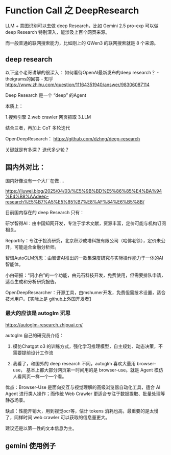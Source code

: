 # Function Call 之 DeepResearch

LLM + 意图识别可以去做 deep Research，比如 Gemini 2.5 pro-exp 可以做 deep Research 特别深入，能涉及上百个网页来源。

而一般普通的联网搜索能力，比如刚上的 QWen3 的联网搜索就是 8 个来源。

## deep research

以下这个老哥讲解的很深入：
如何看待OpenAI最新发布的deep research？ - theigrams的回答 - 知乎
https://www.zhihu.com/question/11164351940/answer/98306087114

Deep Research 是一个 “deep” 的Agent

本质上：

1.搜索引擎 2.web crawler 网页抓取 3.LLM

结合三者，再加上 CoT 多轮迭代


OpenDeepResearch：
https://github.com/dzhng/deep-research


关键就是有多深？
迭代多少轮？

## 国内外对比：

国内好像没有一个大厂在做 ...

https://liuwei.blog/2025/04/03/%E5%9B%BD%E5%86%85%E4%BA%94%E4%B8%AAdeep-research%E5%B7%A5%E5%85%B7%E8%AF%84%E6%B5%8B/

目前国内存在的 deep Research 只有：

研学智得AI：由中国知网开发，专注于学术文献，资源丰富，定价可能与机构订阅相关。

Reportify：专注于投资研究，北京积沙成塔科技有限公司（哈佛老徐），定价未公开，可能适合金融分析师。

智谱AutoGLM沉思：由智谱AI推出的一款集深度研究与实际操作能力于一体的AI智能体。

小白研报：“问小白”的一个功能，由元石科技开发，免费使用，但需要排队申请，适合生成和分析研究报告。

OpenDeepResearcher：开源工具，由mshumer开发，免费但需技术设置，适合技术用户。【实际上是 github上外国开发者】

### 最大的应该是 autoglm 沉思

https://autoglm-research.zhipuai.cn/

autoglm 自己的研究员介绍：
1. 模仿Chatgpt o3 的训练方式，强化学习推理模型，自主规划、动态决策，不需要提前设计工作流

2. 我看了，和国外的 deep research 不同，autoglm 喜欢大量用 browser-use， 基本上都大部分网页第一时间用的是 browser-use。就是 Agent 模仿人看网页一样一个一个看。

优点：Browser-Use 是面向交互与视觉理解的高级浏览器自动化工具，适合 AI Agent 进行类人操作；而传统 Web Crawler 更适合专注于数据提取、批量处理等静态场景。 

缺点：性能开销大，用到视觉ocr等，估计 tokens 消耗也高，最重要的是太慢了，同样时间 web crawler 可以获取的信息量更大。

建议还是以第一性的文本信息为主。



## gemini 使用例子